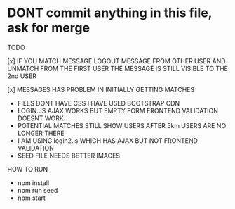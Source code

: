 # DONT commit anything in this file, ask for merge


TODO

[x] IF YOU MATCH MESSAGE LOGOUT MESSAGE FROM OTHER USER AND UNMATCH FROM THE FIRST USER THE MESSAGE IS STILL VISIBLE TO THE 2nd USER

[x] MESSAGES HAS PROBLEM IN INITIALLY GETTING MATCHES
- FILES DONT HAVE CSS I HAVE USED BOOTSTRAP CDN 
- LOGIN.JS AJAX WORKS BUT EMPTY FORM FRONTEND VALIDATION DOESNT WORK
- POTENTIAL MATCHES STILL SHOW USERS AFTER 5km USERS ARE NO LONGER THERE
- I AM USING login2.js WHICH HAS AJAX BUT NOT FRONTEND VALIDATION 
- SEED FILE NEEDS BETTER IMAGES

HOW TO RUN 
- npm install
- npm run seed
- npm start
